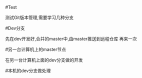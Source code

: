 #Test

测试Git版本管理,需要学习几种分支

#Dev分支


先在dev开发好,合并的master中,由master推送到远程仓库 再来一次

#另一台计算机上的master节点

在另一台计算机上面的dev分支做的开发

#本机的dev分支做处理

